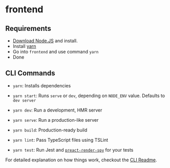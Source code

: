# frontend

## Requirements

-   [Download Node.JS](https://nodejs.org/en/download/) and install.
-   Install [yarn](https://yarnpkg.com/en/docs/install#debian-stable)
-   Go into `frontend` and use command `yarn`
-   Done

## CLI Commands

-   `yarn`: Installs dependencies

-   `yarn start`: Runs `serve` or `dev`, depending on `NODE_ENV` value. Defaults to `dev server`

-   `yarn dev`: Run a development, HMR server

-   `yarn serve`: Run a production-like server

-   `yarn build`: Production-ready build

-   `yarn lint`: Pass TypeScript files using TSLint

-   `yarn test`: Run Jest and [`preact-render-spy`](https://github.com/mzgoddard/preact-render-spy) for your tests

For detailed explanation on how things work, checkout the [CLI Readme](https://github.com/developit/preact-cli/blob/master/README.md).
